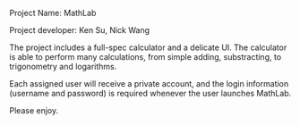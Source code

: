 Project Name: MathLab

Project developer: Ken Su, Nick Wang

The project includes a full-spec calculator and a delicate UI. The calculator is able to perform many calculations, from simple adding, substracting, to trigonometry and logarithms. 

Each assigned user will receive a private account, and the login information (username and password) is required whenever the user launches MathLab.

Please enjoy.

